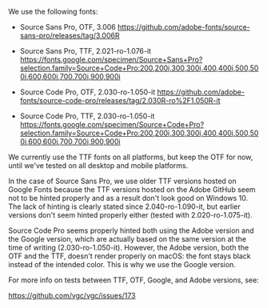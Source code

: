 We use the following fonts:

- Source Sans Pro, OTF, 3.006
  https://github.com/adobe-fonts/source-sans-pro/releases/tag/3.006R

- Source Sans Pro, TTF, 2.021-ro-1.076-it
  https://fonts.google.com/specimen/Source+Sans+Pro?selection.family=Source+Code+Pro:200,200i,300,300i,400,400i,500,500i,600,600i,700,700i,900,900i

- Source Code Pro, OTF, 2.030-ro-1.050-it
  https://github.com/adobe-fonts/source-code-pro/releases/tag/2.030R-ro%2F1.050R-it

- Source Code Pro, TTF, 2.030-ro-1.050-it
  https://fonts.google.com/specimen/Source+Code+Pro?selection.family=Source+Code+Pro:200,200i,300,300i,400,400i,500,500i,600,600i,700,700i,900,900i

We currently use the TTF fonts on all platforms, but keep the OTF for
now, until we've tested on all desktop and mobile platforms.

In the case of Source Sans Pro, we use older TTF versions hosted on Google
Fonts because the TTF versions hosted on the Adobe GitHub seem not to be
hinted properly and as a result don't look good on Windows 10. The lack of
hinting is clearly stated since 2.040-ro-1.090-it, but earlier versions don't
seem hinted properly either (tested with 2.020-ro-1.075-it).

Source Code Pro seems properly hinted both using the Adobe version and the
Google version, which are actually based on the same version at the time of
writing (2.030-ro-1.050-it). However, the Adobe version, both the OTF and
the TTF, doesn't render properly on macOS: the font stays black instead
of the intended color. This is why we use the Google version.

For more info on tests between TTF, OTF, Google, and Adobe versions, see:

https://github.com/vgc/vgc/issues/173

